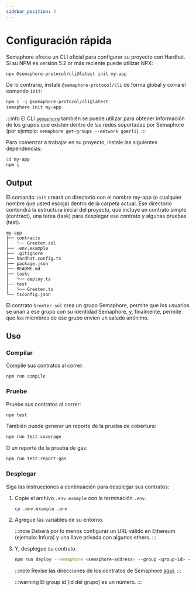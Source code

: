 ```yaml
---
sidebar_position: 2
---
```


# Configuración rápida

Semaphore ofrece un CLI oficial para configurar su proyecto con Hardhat. Si su NPM es versión 5.2 or más reciente puede utilizar NPX:

```bash
npx @semaphore-protocol/cli@latest init my-app
```

De lo contrario, instale `@semaphore-protocol/cli` de forma global y corra el comando `init`:

```bash
npm i -g @semaphore-protocol/cli@latest
semaphore init my-app
```

:::info
El CLI [`semaphore`](https://github.com/semaphore-protocol/semaphore/tree/main/packages/cli) también se puede utilizar para obtener información de los grupos que existen dentro de las redes soportadas por Semaphore (por ejemplo: `semaphore get-groups --network goerli`).
:::

Para comenzar a trabajar en su proyecto, instale las siguientes dependencias:

```bash
cd my-app
npm i
```

## Output

El comando `init` creará un directorio con el nombre my-app (o cualquier nombre que usted escoja) dentro de la carpeta actual. Ese directorio contendrá la estructura inicial del proyecto, que incluye un contrato simple (contract), una tarea (task) para desplegar ese contrato y algunas pruebas (test).

```
my-app
├── contracts
│   └── Greeter.sol
├── .env.example
├── .gitignore
├── hardhat.config.ts
├── package.json
├── README.md
├── tasks
│   └── deploy.ts
├── test
│   └── Greeter.ts
└── tsconfig.json
```

El contrato `Greeter.sol` crea un grupo Semaphore, permite que los usuarios se unan a ese grupo con su identidad Semaphore, y, finalmente, permite que los miembros de ese grupo envíen un saludo anónimo. 

## Uso

### Compilar

Compile sus contratos al correr:

```bash
npm run compile
```

### Pruebe

Pruebe sus contratos al correr:

```bash
npm test
```

También puede generar un reporte de la prueba de cobertura:

```bash
npm run test:coverage
```

O un reporte de la prueba de gas:

```bash
npm run test:report-gas
```

### Desplegar

Siga las instrucciones a continuación para desplegar sus contratos:

1. Copie el archivo `.env.example` con la terminación `.env`.

    ```bash
    cp .env.example .env
    ```

2. Agregue las variables de su entorno.

    :::note
    Deberá por lo menos configurar un URL válido en Ethereum (ejemplo: Infura) y una llave privada con algunos ethers.
    :::

3. Y, desplegue su contrato.

    ```bash
    npm run deploy --semaphore <semaphore-address> --group <group-id> --network goerli
    ```

    :::note
    Revise las direcciones de los contratos de Semaphore [aquí](/docs/deployed-contracts#semaphore).
    :::

    :::warning
    El group id (id del grupo) es un número.
    :::
